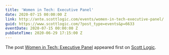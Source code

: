 ```yaml
---
title: 'Women in Tech: Executive Panel'
date: 2020-07-15 00:00:00 Z
link: http://ante.scottlogic.com/events/women-in-tech-executive-panel/
guid: https://www.scottlogic.com/?post_type=events&p=6633
eventDate: 2020-07-15 00:00:00 Z
pubDateTime: 2020-06-29 17:15:00 Z
---
```


<p>The post <a rel="nofollow" href="http://ante.scottlogic.com/events/women-in-tech-executive-panel/">Women in Tech: Executive Panel</a> appeared first on <a rel="nofollow" href="http://ante.scottlogic.com">Scott Logic</a>.</p>
